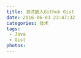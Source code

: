 ```yaml
---
title: 测试嵌入Github Gist
date: 2016-06-03 23:47:32
categories: 技术
tags: 
 - Java
 - Gist
photos:
---
```

<!--more-->
<script src="https://gist.github.com/lzhr/ab5fa76e72551eaff6ff7e240d30554a.js"></script>